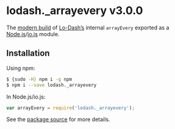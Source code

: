 # lodash._arrayevery v3.0.0

The [modern build](https://github.com/lodash/lodash/wiki/Build-Differences) of [Lo-Dash’s](https://lodash.com/) internal `arrayEvery` exported as a [Node.js](http://nodejs.org/)/[io.js](https://iojs.org/) module.

## Installation

Using npm:

```bash
$ {sudo -H} npm i -g npm
$ npm i --save lodash._arrayevery
```

In Node.js/io.js:

```js
var arrayEvery = require('lodash._arrayevery');
```

See the [package source](https://github.com/lodash/lodash/blob/3.0.0-npm-packages/lodash._arrayevery) for more details.
